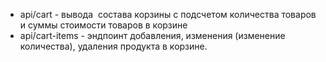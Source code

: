 - api/cart - вывода  состава корзины с подсчетом количества товаров и суммы стоимости товаров в корзине
- api/cart-items - эндпоинт добавления, изменения (изменение количества), удаления продукта в корзине.
